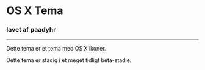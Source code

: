# OS X Tema
### lavet af paadyhr

---

Dette tema er et tema med OS X ikoner.

Dette tema er stadig i et meget tidligt beta-stadie.
